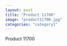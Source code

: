 ```yaml
---
layout: post
title: "Product 11700"
image: "product11700.jpg"
categories: "category1"
---
```

Product 11700
